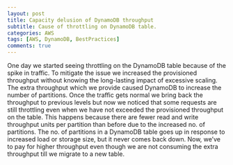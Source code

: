 ```yaml
---
layout: post
title: Capacity delusion of DynamoDB throughput
subtitle: Cause of throttling on DynamoDB table.
categories: AWS
tags: [AWS, DynamoDB, BestPractices]
comments: true
---
```


One day we started seeing throttling on the DynamoDB table because of the spike in traffic. To mitigate the issue we increased the provisioned throughput without knowing the long-lasting impact of excessive scaling. The extra throughput which we provide caused DynamoDB to increase the number of partitions. Once the traffic gets normal we bring back the throughput to previous levels but now we noticed that some requests are still throttling even when we have not exceeded the provisioned throughput on the table. This happens because there are fewer read and write throughput units per partition than before due to the increased no. of partitions. The no. of partitions in a DynamoDB table goes up in response to increased load or storage size, but it never comes back down. Now, we’ve to pay for higher throughput even though we are not consuming the extra throughput till we migrate to a new table. 

